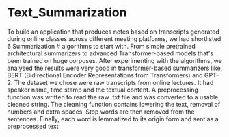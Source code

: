 # Text_Summarization

To build an application that produces notes based on transcripts generated during online classes across different meeting platforms, we had shortlisted 6 Summarization # algorithms to start with. From simple pretrained architectural summarizers to advanced Transformer-based models that's been trained on huge corpuses. After experimenting with the algorithms, we analysed the results were very good in transformer-based summarizers like, BERT (Bidirectional Encoder Representations from Transformers) and GPT-2. The dataset we chose were raw transcripts from online lectures. It had speaker name, time stamp and the textual content. A preprocessing function was written to read the raw .txt file and was converted to a usable, cleaned string. The cleaning function contains lowering the text, removal of numbers and extra spaces. Stop words are then removed from the sentences. Finally, each word is lemmatized to its origin form and sent as a preprocessed text
